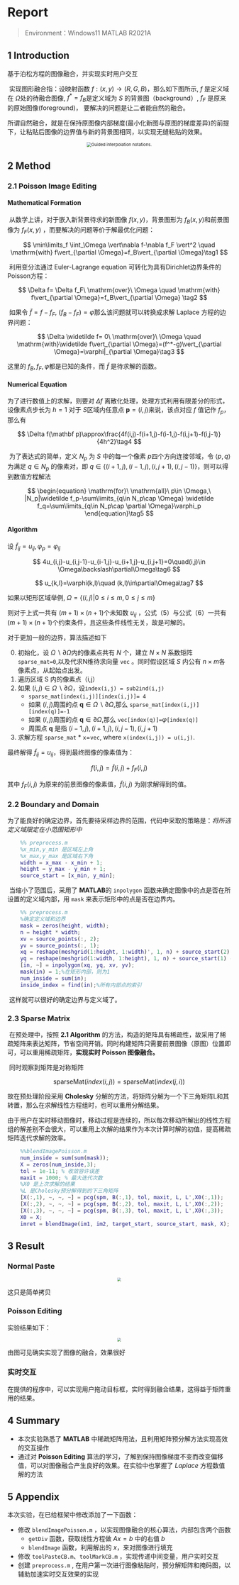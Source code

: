 # Report

> Environment：Windows11 MATLAB R2021A

## 1 Introduction

基于泊松方程的图像融合，并实现实时用户交互

​	实现图形融合指：设映射函数 $f:(x,y)\rightarrow(R,G,B)$，那么如下图所示, $f$ 是定义域在 $\Omega$处的待融合图像, $f^*=f_B$是定义域为 $S$ 的背景图（background）, $f_F$ 是原来的原始图像(foreground)， 要解决的问题是让二者能自然的融合。

​	所谓自然融合，就是在保持原图像内部梯度(最小化新图与原图的梯度差异)的前提下，让粘贴后图像的边界值与新的背景图相同，以实现无缝粘贴的效果。

<div align="center">
<img src="./img/Guided interpolation notations..png" alt="Guided interpolation notations." style="zoom:67%;" />
</div>

## 2 Method

### 2.1 Poisson Image Editing

#### Mathematical Formation

​	从数学上讲，对于嵌入新背景待求的新图像 $f(x,y)$，背景图形为 $f_B(x,y)$和前景图像为 $f_F(x,y)$ ，而要解决的问题等价于解最优化问题：

$$
\min\limits_f \iint_\Omega \vert\nabla f-\nabla f_F \vert^2 \quad \mathrm{with} f\vert_{\partial \Omega}=f_B\vert_{\partial \Omega}\tag1
$$

​	利用变分法通过 Euler-Lagrange equation 可转化为具有Dirichlet边界条件的Poisson方程：

$$
\Delta f= \Delta  f_F\ \mathrm{over}\ \Omega \quad \mathrm{with} f\vert_{\partial \Omega}=f_B\vert_{\partial \Omega}
\tag2
$$

​	如果令 $\widetilde f=f-f_F$, $(f_B-f_F)=\varphi$那么该问题就可以转换成求解 Laplace 方程的边界问题：

$$
\Delta \widetilde f= 0\ \mathrm{over}\ \Omega \quad
\mathrm{with}\widetilde f\vert_{\partial \Omega}=(f^*-g)\vert_{\partial \Omega}=\varphi|_{\partial \Omega}\tag3
$$

这里的 $f_B, f_F, \varphi$都是已知的条件，而 $\widetilde f$ 是待求解的函数。

#### Numerical Equation

为了进行数值上的求解，则要对 $\Delta f$ 离散化处理，处理方式利用有限差分的形式，设像素点步长为 $h=1$ 对于 $S$区域内任意点 $\mathbf p=(i,j)$来说，该点对应 $f$ 值记作 $f_p$，那么有

$$
\Delta f(\mathbf p)\approx\frac{4f(i,j)-f(i+1,j)-f(i-1,j)-f(i,j+1)-f(i,j-1)}{4h^2}\tag4
$$

​	为了表达式的简单，定义 $N_p$ 为 $S$ 中的每一个像素 $p$四个方向连接邻域，令 $\left< p,q \right>$ 为满足 $q\in N_p$ 的像素对，即 $q\in\{(i+1,j),(i-1,j),(i,j+1),(i,j-1)\}$，则可以得到数值方程解法

$$
\begin{equation}
		\mathrm{for}\ \mathrm{all}\ p\in \Omega,\ |N_p|\widetilde f_p-\sum\limits_{q\in N_p\cap \Omega} \widetilde f_q=\sum\limits_{q\in N_p\cap \partial \Omega}\varphi_p
	\end{equation}\tag5
$$

#### Algorithm

设 $\widetilde f_{ij}=u_{ij},\varphi_p=\varphi_{ij}$

$$
4u_{i,j}-u_{i,j-1}-u_{i-1,j}-u_{i+1,j}-u_{i,j+1}=0\quad(i,j)\in \Omega\backslash\partial\Omega\tag6
$$

$$
u_{k,l}=\varphi(k,l)\quad (k,l)\in\partial\Omega\tag7
$$


如果以矩形区域举例, $\Omega=\{(i,j)|0\le i\le m,0\le j\le m\}$

则对于上式一共有 $(m+1)\times (n+1)$个未知数 $u_{ij}$ ，公式（5）与公式（6）一共有 $(m+1)\times (n+1)$个约束条件，且这些条件线性无关，故是可解的。

对于更加一般的边界，算法描述如下

0. 初始化，设 $\Omega\backslash\partial\Omega$内的像素点共有 $N$ 个，建立 $N\times N$ 系数矩阵`sparse_mat=0`,以及代求N维待求向量 `vec` 。同时假设区域 $S$ 内公有 $n\times m$各像素点，从起始点出发。
1. 遍历区域 S 内的像素点（i,j）
2. 如果 $(i,j)\in\Omega\backslash\partial\Omega$，设`index(i,j) = sub2ind(i,j)`
   - `sparse_mat[index(i,j)][index(i,j)]= 4`
   - 如果 $(i,j)$周围的点 $\mathbf q\in \Omega\backslash\partial\Omega$,那么 `sparse_mat[index(i,j)][index(q)]=-1`
   - 如果 $(i,j)$周围的点 $\mathbf q\in \partial\Omega$,那么 `vec[index(q)]=`$\varphi$`[index(q)]`
   - 周围点 $\mathbf q$ 是指 $(i-1,j),(i+1,j),(i,j-1),(i,j+1)$
3. 求解方程 `sparse_mat` * `x`=`vec`, where `x(index(i,j)) = u(i,j)`.

最终解得 $\widetilde f_{ij}=u_{ij}$，得到最终图像的像素值为：

$$
f(i,j)=\widetilde f(i,j)+f_F(i,j)
$$

其中 $f_F(i,j)$ 为原来的前景图像的像素值，$\widetilde f(i,j)$ 为刚求解得到的值。

### 2.2 Boundary and Domain

​	为了能良好的确定边界，首先要待采样边界的范围，代码中采取的策略是：*将所选定义域限定在小范围矩形中*

```matlab
    %% preprocess.m
    %x_min,y_min 是区域左上角
    %x_max,y_max 是区域右下角
    width = x_max - x_min + 1;
    height = y_max - y_min + 1;
    source_start = [x_min, y_min];
```

​	当缩小了范围后，采用了 **MATLAB**的 `inpolygon` 函数来确定图像中的点是否在所设置的定义域内部，用 `mask` 来表示矩形中的点是否在边界内。

```matlab
    %% preprocess.m
    %确定定义域和边界
    mask = zeros(height, width);
    n = height * width;
    xv = source_points(:, 2);
    yv = source_points(:, 1);
    xq = reshape(meshgrid(1:height, 1:width)', 1, n) + source_start(2) - 1;
    yq = reshape(meshgrid(1:width, 1:height), 1, n) + source_start(1) - 1;
    [in, ~] = inpolygon(xq, yq, xv, yv);
    mask(in) = 1;%在矩形内部，则为1
    num_inside = sum(in); 
    inside_index = find(in);%所有内部点的索引
```

​	这样就可以很好的确定边界与定义域了。

### 2.3 Sparse Matrix

​	在预处理中，按照 **2.1 Algorithm** 的方法，构造的矩阵具有稀疏性，故采用了稀疏矩阵来表达矩阵，节省空间开销。同时构建矩阵只需要前景图像（原图）位置即可，可以重用稀疏矩阵，**实现实时 Poisson 图像融合。**

​	同时观察到矩阵是对称矩阵

$$
\text{sparseMat}(index(i,j))=\text{sparseMat}(index(j,i))
$$

故在预处理阶段采用 **Cholesky** 分解的方法，将矩阵分解为一个下三角矩阵L和其转置，那么在求解线性方程组时，也可以重用分解结果。

​	由于用户在实时移动图像时，移动过程是连续的，所以每次移动所解出的线性方程组的解差别不会很大，可以重用上次解的结果作为本次计算时解的初值，提高稀疏矩阵迭代求解的效率。

```matlab
    %%blendImagePoisson.m
    num_inside = sum(sum(mask));
    X = zeros(num_inside,3);
    tol = 1e-11; % 收敛容许误差
    maxit = 1000; % 最大迭代次数
    %X0 是上次求解的结果
    %L 是Cholesky预分解得到的下三角矩阵
    [X(:,1), ~, ~, ~] = pcg(spm, B(:,1), tol, maxit, L, L',X0(:,1));
    [X(:,2), ~, ~, ~] = pcg(spm, B(:,2), tol, maxit, L, L',X0(:,2));
    [X(:,3), ~, ~, ~] = pcg(spm, B(:,3), tol, maxit, L, L',X0(:,3));
    X0 = X;
    imret = blendImage(im1, im2, target_start, source_start, mask, X);
```

## 3 Result

### Normal Paste

<div align="center">
<img src="./img/normal.png" style="zoom:50%;" />
</div>

这只是简单拷贝

### Poisson Editing

实验结果如下：

<div align="center">
<img src="./img/result.png" style="zoom: 50%;" />
</div>

由图可见确实实现了图像的融合，效果很好

### 实时交互

在提供的程序中，可以实现用户拖动目标框，实时得到融合结果，这得益于矩阵重用的结果。

## 4 Summary

- 本次实验熟悉了 **MATLAB** 中稀疏矩阵用法，且利用矩阵预分解方法实现高效的交互操作
- 通过对 **Poisson Editing** 算法的学习，了解到保持图像梯度不变而改变偏移值，可以对图像融合产生良好的效果。在实验中也掌握了 $Laplace$ 方程数值解的方法

## 5 Appendix

本次实验，在已给框架中修改添加了一下函数：

- 修改 `blendImagePoisson.m` ，以实现图像融合的核心算法，内部包含两个函数
  - `getDiv` 函数，获取线性方程做 $Ax=b$ 中的右值 $b$
  - `blendImage` 函数，利用解出的 $x$，来对图像进行填充
- 修改 `toolPasteCB.m`、`toolMarkCB.m` ，实现传递中间变量，用户实时交互
- 创建 `preprocess.m` , 在用户第一次进行图像粘贴时，预分解矩阵和掩码图，以辅助加速实时交互效果的实现
